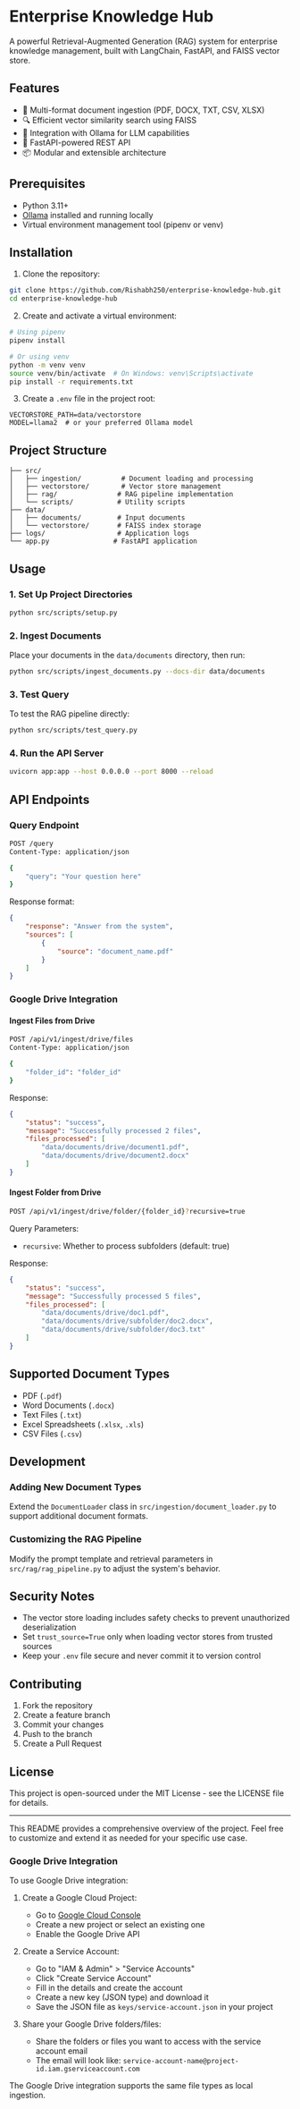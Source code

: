 # Enterprise Knowledge Hub

A powerful Retrieval-Augmented Generation (RAG) system for enterprise knowledge management, built with LangChain, FastAPI, and FAISS vector store.

## Features

- 📄 Multi-format document ingestion (PDF, DOCX, TXT, CSV, XLSX)
- 🔍 Efficient vector similarity search using FAISS
- 🤖 Integration with Ollama for LLM capabilities
- 🚀 FastAPI-powered REST API
- 📦 Modular and extensible architecture

## Prerequisites

- Python 3.11+
- [Ollama](https://ollama.ai/) installed and running locally
- Virtual environment management tool (pipenv or venv)

## Installation

1. Clone the repository:
```bash
git clone https://github.com/Rishabh250/enterprise-knowledge-hub.git
cd enterprise-knowledge-hub
```

2. Create and activate a virtual environment:
```bash
# Using pipenv
pipenv install

# Or using venv
python -m venv venv
source venv/bin/activate  # On Windows: venv\Scripts\activate
pip install -r requirements.txt
```

3. Create a `.env` file in the project root:
```env
VECTORSTORE_PATH=data/vectorstore
MODEL=llama2  # or your preferred Ollama model
```

## Project Structure

```
├── src/
│   ├── ingestion/          # Document loading and processing
│   ├── vectorstore/        # Vector store management
│   ├── rag/               # RAG pipeline implementation
│   └── scripts/           # Utility scripts
├── data/
│   ├── documents/         # Input documents
│   └── vectorstore/       # FAISS index storage
├── logs/                  # Application logs
└── app.py                # FastAPI application
```

## Usage

### 1. Set Up Project Directories

```bash
python src/scripts/setup.py
```

### 2. Ingest Documents

Place your documents in the `data/documents` directory, then run:

```bash
python src/scripts/ingest_documents.py --docs-dir data/documents
```

### 3. Test Query

To test the RAG pipeline directly:

```bash
python src/scripts/test_query.py
```

### 4. Run the API Server

```bash
uvicorn app:app --host 0.0.0.0 --port 8000 --reload
```

## API Endpoints

### Query Endpoint

```bash
POST /query
Content-Type: application/json

{
    "query": "Your question here"
}
```

Response format:
```json
{
    "response": "Answer from the system",
    "sources": [
        {
            "source": "document_name.pdf"
        }
    ]
}
```

### Google Drive Integration

#### Ingest Files from Drive

```bash
POST /api/v1/ingest/drive/files
Content-Type: application/json

{
    "folder_id": "folder_id"
}
```

Response:
```json
{
    "status": "success",
    "message": "Successfully processed 2 files",
    "files_processed": [
        "data/documents/drive/document1.pdf",
        "data/documents/drive/document2.docx"
    ]
}
```

#### Ingest Folder from Drive

```bash
POST /api/v1/ingest/drive/folder/{folder_id}?recursive=true
```

Query Parameters:
- `recursive`: Whether to process subfolders (default: true)

Response:
```json
{
    "status": "success",
    "message": "Successfully processed 5 files",
    "files_processed": [
        "data/documents/drive/doc1.pdf",
        "data/documents/drive/subfolder/doc2.docx",
        "data/documents/drive/subfolder/doc3.txt"
    ]
}
```

## Supported Document Types

- PDF (`.pdf`)
- Word Documents (`.docx`)
- Text Files (`.txt`)
- Excel Spreadsheets (`.xlsx`, `.xls`)
- CSV Files (`.csv`)

## Development

### Adding New Document Types

Extend the `DocumentLoader` class in `src/ingestion/document_loader.py` to support additional document formats.

### Customizing the RAG Pipeline

Modify the prompt template and retrieval parameters in `src/rag/rag_pipeline.py` to adjust the system's behavior.

## Security Notes

- The vector store loading includes safety checks to prevent unauthorized deserialization
- Set `trust_source=True` only when loading vector stores from trusted sources
- Keep your `.env` file secure and never commit it to version control

## Contributing

1. Fork the repository
2. Create a feature branch
3. Commit your changes
4. Push to the branch
5. Create a Pull Request

## License

This project is open-sourced under the MIT License - see the LICENSE file for details.

---

This README provides a comprehensive overview of the project. Feel free to customize and extend it as needed for your specific use case.

### Google Drive Integration

To use Google Drive integration:

1. Create a Google Cloud Project:
   - Go to [Google Cloud Console](https://console.cloud.google.com/)
   - Create a new project or select an existing one
   - Enable the Google Drive API

2. Create a Service Account:
   - Go to "IAM & Admin" > "Service Accounts"
   - Click "Create Service Account"
   - Fill in the details and create the account
   - Create a new key (JSON type) and download it
   - Save the JSON file as `keys/service-account.json` in your project

3. Share your Google Drive folders/files:
   - Share the folders or files you want to access with the service account email
   - The email will look like: `service-account-name@project-id.iam.gserviceaccount.com`

The Google Drive integration supports the same file types as local ingestion.
